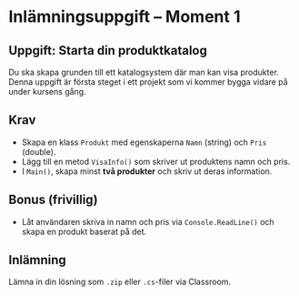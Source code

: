 # Inlämningsuppgift – Moment 1

## Uppgift: Starta din produktkatalog

Du ska skapa grunden till ett katalogsystem där man kan visa produkter. Denna uppgift är första steget i ett projekt som vi kommer bygga vidare på under kursens gång.

## Krav

- Skapa en klass `Produkt` med egenskaperna `Namn` (string) och `Pris` (double).
- Lägg till en metod `VisaInfo()` som skriver ut produktens namn och pris.
- I `Main()`, skapa minst **två produkter** och skriv ut deras information.

## Bonus (frivillig)
- Låt användaren skriva in namn och pris via `Console.ReadLine()` och skapa en produkt baserat på det.

## Inlämning
Lämna in din lösning som `.zip` eller `.cs`-filer via Classroom.
